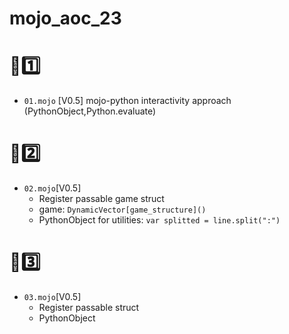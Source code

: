 # mojo_aoc_23
# 🌅1️⃣
- ```01.mojo``` [V0.5]
mojo-python interactivity approach (PythonObject,Python.evaluate)
# 🌅2️⃣ 
- ```02.mojo```[V0.5]
  - Register passable game struct
  - game: ```DynamicVector[game_structure]()```
  - PythonObject for utilities: ```var splitted = line.split(":")```
# 🌅3️⃣
- ```03.mojo```[V0.5]
  - Register passable struct
  - PythonObject
